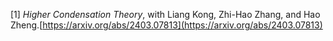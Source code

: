 [1] *Higher Condensation Theory*, with Liang Kong, Zhi-Hao Zhang, and Hao Zheng.[https://arxiv.org/abs/2403.07813](https://arxiv.org/abs/2403.07813)
